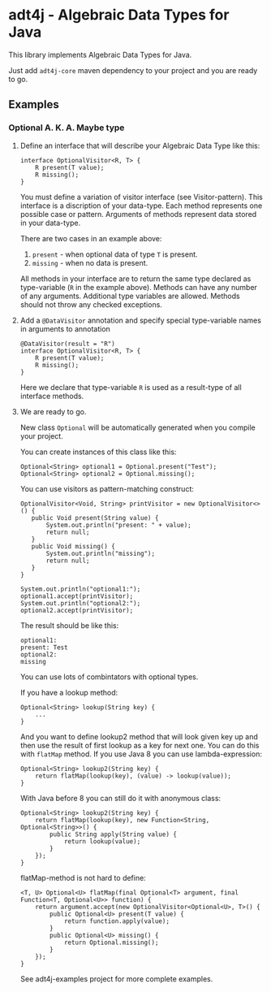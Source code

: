 adt4j - Algebraic Data Types for Java
=====================================

This library implements Algebraic Data Types for Java.

Just add `adt4j-core` maven dependency to your project and you are ready to go.

Examples
--------

### Optional A. K. A. Maybe type ###

 1. Define an interface that will describe your Algebraic Data Type like this:

        interface OptionalVisitor<R, T> {
            R present(T value);
            R missing();
        }

    You must define a variation of visitor interface (see Visitor-pattern).
    This interface is a discription of your data-type.
    Each method represents one possible case or pattern.
    Arguments of methods represent data stored in your data-type.

    There are two cases in an example above:

     1. `present` - when optional data of type `T` is present.
     2. `missing` - when no data is present.

    All methods in your interface are to return the same type declared as type-variable
    (`R` in the example above).
    Methods can have any number of any arguments.
    Additional type variables are allowed.
    Methods should not throw any checked exceptions.

 2. Add a `@DataVisitor` annotation and specify special type-variable names in arguments to annotation

        @DataVisitor(result = "R")
        interface OptionalVisitor<R, T> {
            R present(T value);
            R missing();
        }

    Here we declare that type-variable `R` is used as a result-type of all interface methods.

 3. We are ready to go.

    New class `Optional` will be automatically generated when you compile your project.

    You can create instances of this class like this:

        Optional<String> optional1 = Optional.present("Test");
        Optional<String> optional2 = Optional.missing();

    You can use visitors as pattern-matching construct:

        OptionalVisitor<Void, String> printVisitor = new OptionalVisitor<>() {
           public Void present(String value) {
               System.out.println("present: " + value);
               return null;
           }
           public Void missing() {
               System.out.println("missing");
               return null;
           }
        }

        System.out.println("optional1:");
        optional1.accept(printVisitor);
        System.out.println("optional2:");
        optional2.accept(printVisitor);

    The result should be like this:

        optional1:
        present: Test
        optional2:
        missing

    You can use lots of combintators with optional types.

    If you have a lookup method:

        Optional<String> lookup(String key) {
            ...
        }

    And you want to define lookup2 method that will look given key up and then use the result of first lookup
    as a key for next one. You can do this with `flatMap` method.
    If you use Java 8 you can use lambda-expression:

        Optional<String> lookup2(String key) {
            return flatMap(lookup(key), (value) -> lookup(value));
        }

    With Java before 8 you can still do it with anonymous class:

        Optional<String> lookup2(String key) {
            return flatMap(lookup(key), new Function<String, Optional<String>>() {
                public String apply(String value) {
                    return lookup(value);
                }
            });
        }

    flatMap-method is not hard to define:

        <T, U> Optional<U> flatMap(final Optional<T> argument, final Function<T, Optional<U>> function) {
            return argument.accept(new OptionalVisitor<Optional<U>, T>() {
                public Optional<U> present(T value) {
                    return function.apply(value);
                }
                public Optional<U> missing() {
                    return Optional.missing();
                }
            });
        }

    See adt4j-examples project for more complete examples.

